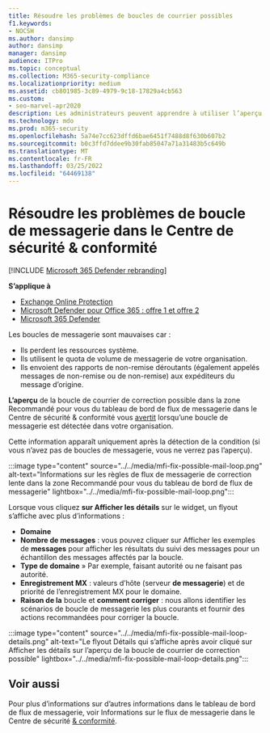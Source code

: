 ```yaml
---
title: Résoudre les problèmes de boucles de courrier possibles
f1.keywords:
- NOCSH
ms.author: dansimp
author: dansimp
manager: dansimp
audience: ITPro
ms.topic: conceptual
ms.collection: M365-security-compliance
ms.localizationpriority: medium
ms.assetid: cb801985-3c89-4979-9c18-17829a4cb563
ms.custom:
- seo-marvel-apr2020
description: Les administrateurs peuvent apprendre à utiliser l’aperçu de la boucle de courrier de correction possible dans le tableau de bord de flux de messagerie du Centre de sécurité & conformité pour identifier et corriger les boucles de messagerie dans leur organisation.
ms.technology: mdo
ms.prod: m365-security
ms.openlocfilehash: 5a74e7cc623dffd6bae6451f7488d8f630b607b2
ms.sourcegitcommit: b0c3ffd7ddee9b30fab85047a71a31483b5c649b
ms.translationtype: MT
ms.contentlocale: fr-FR
ms.lasthandoff: 03/25/2022
ms.locfileid: "64469138"
---
```

# <a name="fix-possible-mail-loop-insight-in-the-security--compliance-center"></a>Résoudre les problèmes de boucle de messagerie dans le Centre de sécurité & conformité

[!INCLUDE [Microsoft 365 Defender rebranding](../includes/microsoft-defender-for-office.md)]

**S’applique à**
- [Exchange Online Protection](exchange-online-protection-overview.md)
- [Microsoft Defender pour Office 365 : offre 1 et offre 2](defender-for-office-365.md)
- [Microsoft 365 Defender](../defender/microsoft-365-defender.md)

Les boucles de messagerie sont mauvaises car :

- Ils perdent les ressources système.
- Ils utilisent le quota de volume de messagerie de votre organisation.
- Ils envoient des rapports de non-remise déroutants (également appelés messages de non-remise ou de non-remise) aux expéditeurs du message d’origine.

 [](mail-flow-insights-v2.md) **L’aperçu** de la boucle de courrier de correction possible dans la zone Recommandé pour vous du tableau de bord de flux de messagerie dans le Centre de sécurité & conformité vous [avertit](https://protection.office.com) lorsqu’une boucle de messagerie est détectée dans votre organisation.

Cette information apparaît uniquement après la détection de la condition (si vous n’avez pas de boucles de messagerie, vous ne verrez pas l’aperçu).

:::image type="content" source="../../media/mfi-fix-possible-mail-loop.png" alt-text="Informations sur les règles de flux de messagerie de correction lente dans la zone Recommandé pour vous du tableau de bord de flux de messagerie" lightbox="../../media/mfi-fix-possible-mail-loop.png":::

Lorsque vous cliquez **sur Afficher les détails** sur le widget, un flyout s’affiche avec plus d’informations :

- **Domaine**
- **Nombre de messages** : vous pouvez cliquer sur Afficher les exemples de [](message-trace-scc.md) **messages** pour afficher les résultats du suivi des messages pour un échantillon des messages affectés par la boucle.
- **Type de domaine** » Par exemple, faisant autorité ou ne faisant pas autorité.
- **Enregistrement MX** : valeurs d’hôte (serveur **de messagerie**) et de priorité de l’enregistrement MX pour le domaine.
- **Raison de la** boucle et **comment corriger** : nous allons identifier les scénarios de boucle de messagerie les plus courants et fournir des actions recommandées pour corriger la boucle.

:::image type="content" source="../../media/mfi-fix-possible-mail-loop-details.png" alt-text="Le flyout Détails qui s’affiche après avoir cliqué sur Afficher les détails sur l’aperçu de la boucle de courrier de correction possible" lightbox="../../media/mfi-fix-possible-mail-loop-details.png":::

## <a name="see-also"></a>Voir aussi

Pour plus d’informations sur d’autres informations dans le tableau de bord de flux de messagerie, voir Informations sur le flux de messagerie dans le Centre de sécurité [& conformité](mail-flow-insights-v2.md).
